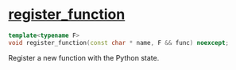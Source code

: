 # [register_function](register_function.hpp)

```cpp
template<typename F>
void register_function(const char * name, F && func) noexcept;
```

Register a new function with the Python state.